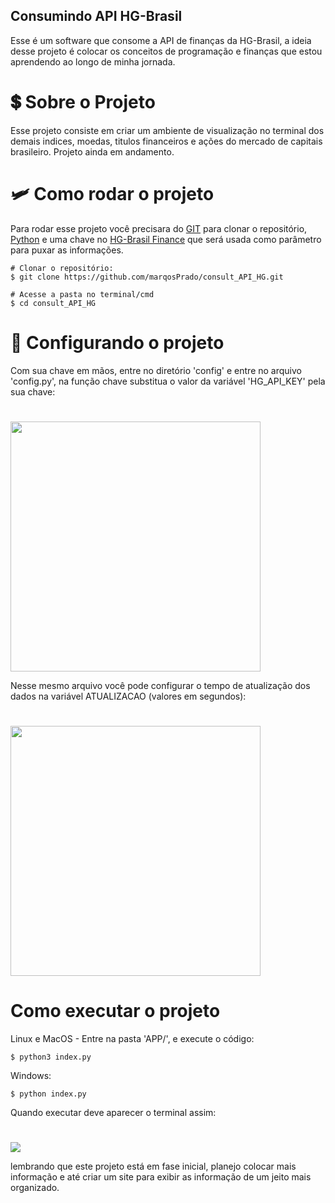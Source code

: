## Consumindo API HG-Brasil
Esse é um software que consome a API de finanças da HG-Brasil, a ideia desse projeto é colocar os conceitos de programação e finanças que estou aprendendo ao longo de minha jornada.
# :heavy_dollar_sign: Sobre o Projeto
Esse projeto consiste em criar um ambiente de visualização no terminal dos demais indices, moedas, titulos financeiros e ações do mercado de capitais brasileiro. Projeto ainda em andamento.
# :small_airplane: Como rodar o projeto
Para rodar esse projeto você precisara do <a href="https://git-scm.com/downloads">GIT</a> para clonar o repositório, <a href="https://www.python.org/">Python</a> e uma chave no <a href="https://hgbrasil.com/status/finance">HG-Brasil Finance</a> que será usada como parâmetro para puxar as informações.
```
# Clonar o repositório:
$ git clone https://github.com/marqosPrado/consult_API_HG.git

# Acesse a pasta no terminal/cmd
$ cd consult_API_HG
```
# :key: Configurando o projeto
Com sua chave em mãos, entre no diretório 'config' e entre no arquivo 'config.py', na função chave substitua o valor da variável 'HG_API_KEY' pela sua chave:
# 
<img height=400 weight=400 src="https://github.com/marqosPrado/assets/blob/main/consult_api/foto1.png?raw=true">
    
Nesse mesmo arquivo você pode configurar o tempo de atualização dos dados na variável ATUALIZACAO (valores em segundos):
# 
<img height=400 weight=400 src="https://github.com/marqosPrado/assets/blob/main/consult_api/foto2.png">

# Como executar o projeto

Linux e MacOS - Entre na pasta 'APP/', e execute o código:
```
$ python3 index.py
```
Windows:
```
$ python index.py
```

Quando executar deve aparecer o terminal assim:
#    
<img src="https://github.com/marqosPrado/assets/blob/main/consult_api/foto3.png">

lembrando que este projeto está em fase inicial, planejo colocar mais informação e até criar um site para exibir as informação de um jeito mais organizado.

